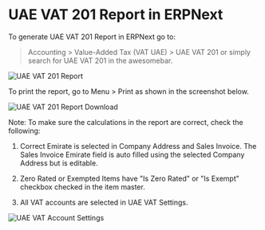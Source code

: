 # UAE VAT 201 Report in ERPNext

To generate UAE VAT 201 Report in ERPNext go to:
> Accounting > Value-Added Tax (VAT UAE) > UAE VAT 201
or simply search for UAE VAT 201 in the awesomebar.

<img class="screenshot" alt="UAE VAT 201 Report" src="{{docs_base_url}}/v12/assets/img/regional/uae/uae-vat-201-report.png">

To print the report, go to Menu > Print as shown in the screenshot below.

<img class="screenshot" alt="UAE VAT 201 Report Download" src="{{docs_base_url}}/v12/assets/img/regional/uae/uae-vat-201-download.png">

Note: To make sure the calculations in the report are correct, check the following:

1. Correct Emirate is selected in Company Address and Sales Invoice. The Sales Invoice Emirate field is auto filled using the selected Company Address but is editable.

2. Zero Rated or Exempted Items have "Is Zero Rated" or "Is Exempt" checkbox checked in the item master.

3. All VAT accounts are selected in UAE VAT Settings.

<img class="screenshot" alt="UAE VAT Account Settings" src="{{docs_base_url}}/v12/assets/img/regional/uae/uae-vat-account-settings.png">
